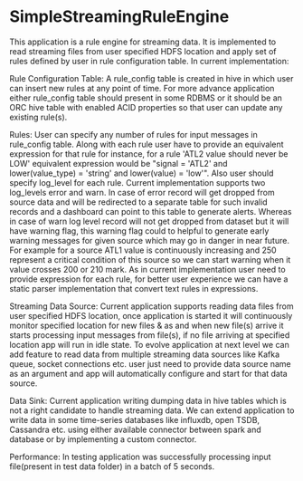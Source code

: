 # SimpleStreamingRuleEngine

This application is a rule engine for streaming data. It is implemented to read streaming files from user specified HDFS location and apply set of rules defined by user in rule configuration table. In current implementation:

Rule Configuration Table: 
	A rule_config table is created in hive in which user can insert new rules at any point of time. For more advance application either rule_config table should present in some RDBMS or it should be an ORC hive table with enabled ACID properties so that user can update any existing rule(s).

Rules: 
	User can specify any number of rules for input messages in rule_config table. Along with each rule user have to provide an equivalent expression for that rule for instance, for a rule 'ATL2 value should never be LOW' equivalent expression would be "signal = 'ATL2' and lower(value_type) = 'string' and lower(value) = 'low'". Also user should specify log_level for each rule. Current implementation supports two log_levels error and warn. In case of error record will get dropped from source data and will be redirected to a separate table for such invalid records and a dashboard can point to this table to generate alerts. Whereas in case of warn log level record will not get dropped from dataset but it will have warning flag, this warning flag could to helpful to generate early warning messages for given source which may go in danger in near future. For example for a source ATL1 value is continuously increasing and 250 represent a critical condition of this source so we can start warning when it value crosses 200 or 210 mark.
	As in current implementation user need to provide expression for each rule, for better user experience we can have a static parser implementation that convert text rules in expressions.

Streaming Data Source: 
	Current application supports reading data files from user specified HDFS location, once application is started it will continuously monitor specified location for new files & as and when new file(s) arrive it starts processing input messages from file(s), if no file arriving at specified location app will run in idle state. To evolve application at next level we can add feature to read data from multiple streaming data sources like Kafka queue, socket connections etc. user just need to provide data source name as an argument and app will automatically configure and start for that data source.
	
Data Sink:
	Current application writing dumping data in hive tables which is not a right candidate to handle streaming data. We can extend application to write data in some time-series databases like influxdb, open TSDB, Cassandra etc. using either available connector between spark and database or by implementing a custom connector.
	
Performance:
	In testing application was successfully processing input file(present in test data folder) in a batch of 5 seconds.
